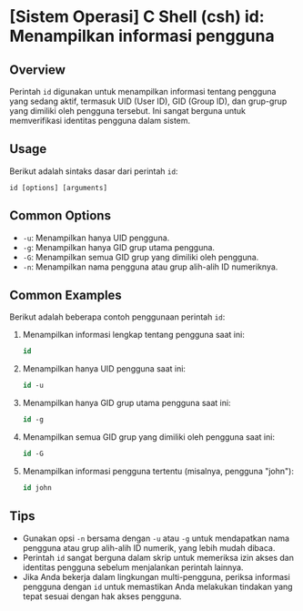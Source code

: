 # [Sistem Operasi] C Shell (csh) id: Menampilkan informasi pengguna

## Overview
Perintah `id` digunakan untuk menampilkan informasi tentang pengguna yang sedang aktif, termasuk UID (User ID), GID (Group ID), dan grup-grup yang dimiliki oleh pengguna tersebut. Ini sangat berguna untuk memverifikasi identitas pengguna dalam sistem.

## Usage
Berikut adalah sintaks dasar dari perintah `id`:

```
id [options] [arguments]
```

## Common Options
- `-u`: Menampilkan hanya UID pengguna.
- `-g`: Menampilkan hanya GID grup utama pengguna.
- `-G`: Menampilkan semua GID grup yang dimiliki oleh pengguna.
- `-n`: Menampilkan nama pengguna atau grup alih-alih ID numeriknya.

## Common Examples
Berikut adalah beberapa contoh penggunaan perintah `id`:

1. Menampilkan informasi lengkap tentang pengguna saat ini:
   ```csh
   id
   ```

2. Menampilkan hanya UID pengguna saat ini:
   ```csh
   id -u
   ```

3. Menampilkan hanya GID grup utama pengguna saat ini:
   ```csh
   id -g
   ```

4. Menampilkan semua GID grup yang dimiliki oleh pengguna saat ini:
   ```csh
   id -G
   ```

5. Menampilkan informasi pengguna tertentu (misalnya, pengguna "john"):
   ```csh
   id john
   ```

## Tips
- Gunakan opsi `-n` bersama dengan `-u` atau `-g` untuk mendapatkan nama pengguna atau grup alih-alih ID numerik, yang lebih mudah dibaca.
- Perintah `id` sangat berguna dalam skrip untuk memeriksa izin akses dan identitas pengguna sebelum menjalankan perintah lainnya.
- Jika Anda bekerja dalam lingkungan multi-pengguna, periksa informasi pengguna dengan `id` untuk memastikan Anda melakukan tindakan yang tepat sesuai dengan hak akses pengguna.